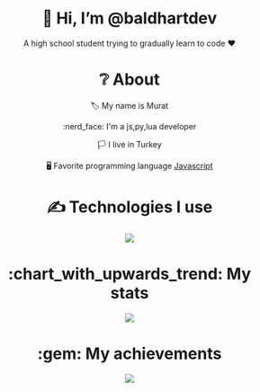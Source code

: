 <div align="center">
<h1> 👋 Hi, I’m @baldhartdev </h1>
<p> A high school student trying to gradually learn to code ❤ </p>
  
<h1> ❔ About </h1>
  <p> 🏷️ My name is Murat </p>
  <p> :nerd_face: I'm a js,py,lua developer </p>
  <p> 🏳️ I live in Turkey </p>
  <p> 🖥️ Favorite programming language <a href="https://tr.wikipedia.org/wiki/JavaScript"> Javascript </a> </p>


<h1> ✍ Technologies I use </h1>
<img src="https://skillicons.dev/icons?i=js,ts,cs,react,nodejs,mongodb,html,css,vscode,atom,discord&theme=dark" />

<h1> :chart_with_upwards_trend: My stats </h1>
<img src="https://github-readme-stats.vercel.app/api?username=baldhartdev&show_icons=true&theme=dark" />

<h1> :gem: My achievements </h1>
<img src="https://github-profile-trophy.vercel.app/?username=baldhartdev&theme=onedark" />
